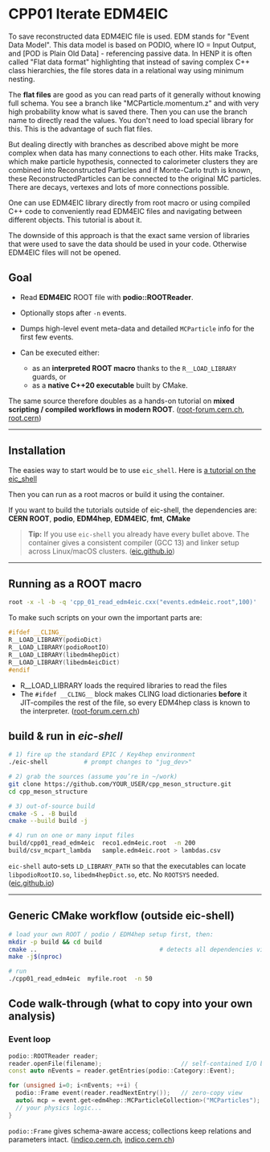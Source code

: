 # CPP01 Iterate EDM4EIC

To save reconstructed data EDM4EIC file is used. EDM stands for 
"Event Data Model". This data model is based on PODIO, where 
IO = Input Output, and [POD is Plain Old Data] - referencing passive data.
In HENP it is often called "Flat data format" highlighting that instead of 
saving complex C++ class hierarchies, the file stores data in a relational way 
using minimum nesting. 

The **flat files** are good as you can read parts of it generally without knowing 
full schema. You see a branch like "MCParticle.momentum.z" and with very high
probability know what is saved there. Then you can use the branch name 
to directly read the values. You don't need to load special library for this. 
This is the advantage of such flat files. 

But dealing directly with branches as described above might be more complex when
data has many connections to each other. Hits make Tracks, which make particle hypothesis,
connected to calorimeter clusters they are combined into Reconstructed Particles and 
if Monte-Carlo truth is known, these ReconstructedParticles can be connected to 
the original MC particles. There are decays, vertexes and lots of more connections possible. 

One can use EDM4EIC library directly from root macro or using compiled C++ code to 
conveniently read EDM4EIC files and navigating between different objects. 
This tutorial is about it. 

The downside of this approach is that the exact same version of libraries that were used 
to save the data should be used in your code. Otherwise EDM4EIC files will not be opened. 

## Goal

- Read **EDM4EIC** ROOT file with **podio::ROOTReader**.
- Optionally stops after `-n` events.
- Dumps high-level event meta-data and detailed `MCParticle` info for the first few events.
- Can be executed either:

  - as an **interpreted ROOT macro** thanks to the `R__LOAD_LIBRARY` guards, or
  - as a **native C++20 executable** built by CMake.

The same source therefore doubles as a hands-on tutorial on **mixed scripting / compiled workflows in modern ROOT**. ([root-forum.cern.ch][1], [root.cern][2])


---

## Installation

The easies way to start would be to use `eic_shell`. 
Here is [a tutorial on the eic_shell](https://eic.github.io/tutorial-setting-up-environment/aio/index.html)

Then you can run as a root macros or build it using the container.  

If you want to build the tutorials outside of eic-shell, the dependencies are: 
**CERN ROOT**, **podio**, **EDM4hep**, **EDM4EIC**, **fmt**, **CMake**

> **Tip:** If you use `eic-shell` you already have every bullet above.
> The container gives a consistent compiler (GCC 13) and linker setup across Linux/macOS clusters. ([eic.github.io][6])

---


## Running as a ROOT macro

```bash
root -x -l -b -q 'cpp_01_read_edm4eic.cxx("events.edm4eic.root",100)'
```

To make such scripts on your own the important parts are: 

```cpp
#ifdef __CLING__
R__LOAD_LIBRARY(podioDict)
R__LOAD_LIBRARY(podioRootIO)
R__LOAD_LIBRARY(libedm4hepDict)
R__LOAD_LIBRARY(libedm4eicDict)
#endif
```

- R__LOAD_LIBRARY loads the required libraries to read the files
- The `#ifdef __CLING__` block makes CLING load dictionaries **before** 
  it JIT-compiles the rest of the file, so every EDM4hep class is known to the interpreter. 
  ([root-forum.cern.ch][1])



## build & run in *eic-shell*

```bash
# 1) fire up the standard EPIC / Key4hep environment
./eic-shell          # prompt changes to "jug_dev>"

# 2) grab the sources (assume you’re in ~/work)
git clone https://github.com/YOUR_USER/cpp_meson_structure.git
cd cpp_meson_structure

# 3) out-of-source build
cmake -S . -B build
cmake --build build -j

# 4) run on one or many input files
build/cpp01_read_edm4eic  reco1.edm4eic.root  -n 200
build/csv_mcpart_lambda   sample.edm4eic.root > lambdas.csv
```

`eic-shell` auto-sets `LD_LIBRARY_PATH` so that the executables can locate `libpodioRootIO.so`, `libedm4hepDict.so`, etc. No `ROOTSYS` needed. ([eic.github.io][3])

---

## Generic CMake workflow (outside eic-shell)

```bash
# load your own ROOT / podio / EDM4hep setup first, then:
mkdir -p build && cd build
cmake ..                                  # detects all dependencies via find_package
make -j$(nproc)

# run
./cpp01_read_edm4eic  myfile.root  -n 50
```


##   Code walk-through (what to copy into your own analysis)

### Event loop

```cpp
podio::ROOTReader reader;
reader.openFile(filename);                      // self-contained I/O backend
const auto nEvents = reader.getEntries(podio::Category::Event);

for (unsigned i=0; i<nEvents; ++i) {
  podio::Frame event(reader.readNextEntry());   // zero-copy view
  auto& mcp = event.get<edm4hep::MCParticleCollection>("MCParticles");
  // your physics logic...
}
```

`podio::Frame` gives schema-aware access; collections keep relations and parameters intact. ([indico.cern.ch][7], [indico.cern.ch][8])

[1]: https://root-forum.cern.ch/t/about-documenting-r-load-library-i-e-using-root-compiled-classes-in-root-scripts/33565?utm_source=chatgpt.com "About documenting R__LOAD_LIBRARY (i.e. using ROOT-compiled ..."
[2]: https://root.cern/manual/integrate_root_into_my_cmake_project/?utm_source=chatgpt.com "Integrating ROOT into CMake projects"
[3]: https://eic.github.io/tutorial-setting-up-environment/aio/index.html "
  EIC Tutorial: Setting Up Your Environment
  "
[4]: https://github.com/AIDASoft/podio/blob/master/src/ROOTReader.cc?utm_source=chatgpt.com "podio/src/ROOTReader.cc at master - GitHub"
[5]: https://cmake.org/cmake/help/latest/command/find_package.html?utm_source=chatgpt.com "find_package — CMake 4.0.3 Documentation"
[6]: https://eic.github.io/tutorial-setting-up-environment/02-eic-shell/index.html "
  The EIC Software Environment – EIC Tutorial: Setting Up Your Environment
  "
[7]: https://indico.cern.ch/event/903696/contributions/3803479/attachments/2016028/3369629/2020-03-09-CLICWS-EDM4hep-1.pdf?utm_source=chatgpt.com "[PDF] KEY4HEP & EDM4HEP - Common Software for Future Colliders"
[8]: https://indico.cern.ch/event/1298458/contributions/5977790/attachments/2876449/5037555/20240612-key4hep-carceller.pdf?utm_source=chatgpt.com "[PDF] FCC Core Software: Key4hep - CERN Indico"
[9]: https://arxiv.org/abs/1804.03326?utm_source=chatgpt.com "Increasing Parallelism in the ROOT I/O Subsystem"
[10]: https://root-forum.cern.ch/t/integrating-root-in-a-cmake-project-find-package-options/21786?utm_source=chatgpt.com "Integrating ROOT in a CMake Project: find_package options"
[11]: https://arxiv.org/abs/2312.08206?utm_source=chatgpt.com "Towards podio v1.0 -- A first stable release of the EDM toolkit"
[12]: https://github.com/key4hep/key4hep-tutorials/blob/main/edm4hep_analysis/edm4hep_api_intro.md?utm_source=chatgpt.com "key4hep-tutorials/edm4hep_analysis/edm4hep_api_intro.md at main"
[13]: https://www.youtube.com/watch?v=Y0Mg24XLomY&utm_source=chatgpt.com "Setting up the EIC software environment (09/01/2022) - YouTube"
[14]: https://hepsoftwarefoundation.org/gsoc/blogs/2024/blog_Key4hep_BraulioRivas.html?utm_source=chatgpt.com "Any collection in Data Model Explorer - HEP Software Foundation"
